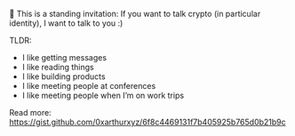 👋 This is a standing invitation: If you want to talk crypto (in particular identity), I want to talk to you :)

TLDR:
- I like getting messages
- I like reading things
- I like building products
- I like meeting people at conferences
- I like meeting people when I’m on work trips

Read more: https://gist.github.com/0xarthurxyz/6f8c4469131f7b405925b765d0b21b9c
